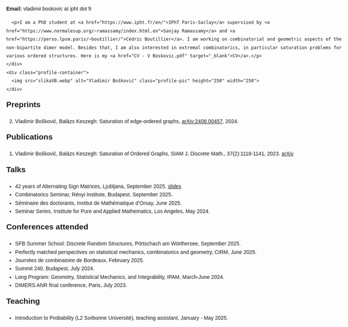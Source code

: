 <html lang="en">
<head>
  <meta name="keywords" lang="en" content="Vladimir, Boskovic, Boskovic Vladimir, Vladimir Boskovic, Sanjay Ramassamy, math, mathematics,
Paris, Cedric Boutillier, IPhT" />
  <style>
    body {
      font-family: Arial, sans-serif;
      max-width: 1400px;
      margin: 0 auto;
      padding: 0 20px;
      line-height: 1.6;
    }

    .about-block {
      display: flex;
      justify-content: space-between;
      align-items: flex-start;
      gap: 20px;
      margin-top: 15px;
      margin-bottom: 30px; /* space before preprints */
    }

    .about-text {
      flex: 1.1;
    }

    .profile-container {
      flex: 1;
      display: flex;
      justify-content: flex-start; /* left align image */
    }

    .profile-pic {
      max-width: 250px;
      border-radius: 10px;
    }

    .section {
      margin-bottom: 10px;
    }

    h2 {
      margin-top: 0;
    }

    /* Mobile */
    @media (max-width: 768px) {
      .about-block {
        flex-direction: column;
        gap: 15px;
      }

      .profile-container {
        justify-content: flex-start; /* keep image left aligned */
      }

      .profile-pic {
        max-width: 80%;
        height: auto;
      }
    }
  </style>
</head>
<body>

  <!-- About + picture block -->
  <div class="about-block">
    <div class="about-text">
      <p><strong>Email:</strong> vladimir.boskovic at ipht dot fr</p>

      <p>I am a PhD student at <a href="https://www.ipht.fr/en/">IPhT Paris-Saclay</a> supervised by <a href="https://www.normalesup.org/~ramassamy/index.html.en">Sanjay Ramassamy</a> and <a href="https://perso.lpsm.paris/~boutillier/">Cédric Boutillier</a>. I am working on combinatorial and geometric aspects of the non-bipartite dimer model. Besides that, I am also interested in extremal combinatorics, in particular saturation problems for various ordered structures. Here is my <a href="CV - V Boskovic.pdf" target="_blank">CV</a>.</p>
    </div>
    <div class="profile-container">
      <img src="slikaVB.webp" alt="Vladimir Bošković" class="profile-pic" height="250" width="250">
    </div>
  </div>

  <!-- Other sections below -->
  <div class="section">
    <h2>Preprints</h2>
    <ol start="2">
      <li>Vladimir Bošković, Balázs Keszegh: Saturation of edge-ordered graphs, <a href="https://arxiv.org/abs/2408.00457">arXiv:2408.00457</a>, 2024.</li>
    </ol>
  </div>

  <div class="section">
    <h2>Publications</h2>
    <ol>
      <li>Vladimir Bošković, Balázs Keszegh: Saturation of Ordered Graphs, SIAM J. Discrete Math., 37(2):1118-1141, 2023. <a href="https://arxiv.org/abs/2203.05307">arXiv</a></li> 
    </ol>
  </div>

  <div class="section">
    <h2>Talks</h2>
    <ul>
      <li>42 years of Alternating Sign Matrices, Ljubljana, September 2025. <a href="VBoskovic - ASMs Ljubljana.pdf">slides</a></li>
      <li>Combinatorics Seminar, Rényi Institute, Budapest, September 2025.</li>
      <li>Séminaire des doctorants, Institut de Mathématique d’Orsay, June 2025.</li>
      <li>Seminar Series, Institute for Pure and Applied Mathematics, Los Angeles, May 2024.</li>
    </ul>
  </div>

  <div class="section">
    <h2>Conferences attended</h2>
    <ul>
      <li>SFB Summer School: Discrete Random Structures, Pörtschach am Wörthersee, September 2025.</li>
      <li>Perfectly matched perspectives on statistical mechanics, combinatorics and geometry, CIRM, June 2025.</li>
      <li>Journées de combinatoire de Bordeaux, February 2025.</li>
      <li>Summit 240, Budapest, July 2024. </li>
      <li>Long Program: Geometry, Statistical Mechanics, and Integrability, IPAM, March-June 2024.</li>
      <li>DIMERS ANR final conference, Paris, July 2023. </li>
    </ul>
  </div>

  <div class="section">
    <h2>Teaching</h2>
    <ul>
      <li>Introduction to Probability (L2 Sorbonne Université), teaching assistant, January - May 2025.</li>
    </ul>
  </div>
</body>
</html>
